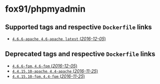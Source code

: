 # fox91/phpmyadmin

## Supported tags and respective `Dockerfile` links

-   [`4.6.6-apache`, `4.6-apache`, `latest` (*2016-12-05*)](https://github.com/fox91/docker-phpmyadmin/blob/master/4.6/apache/Dockerfile)

## Deprecated tags and respective `Dockerfile` links

-   [`4.6.6-fpm`, `4.6-fpm` (*2016-12-05*)](https://github.com/fox91/docker-phpmyadmin/blob/master/4.6/fpm/Dockerfile)
-   [`4.4.15.10-apache`, `4.4-apache` (*2016-11-25*)](https://github.com/fox91/docker-phpmyadmin/blob/master/4.4/apache/Dockerfile)
-   [`4.4.15.10-fpm`, `4.4-fpm` (*2016-11-25*)](https://github.com/fox91/docker-phpmyadmin/blob/master/4.4/fpm/Dockerfile)

